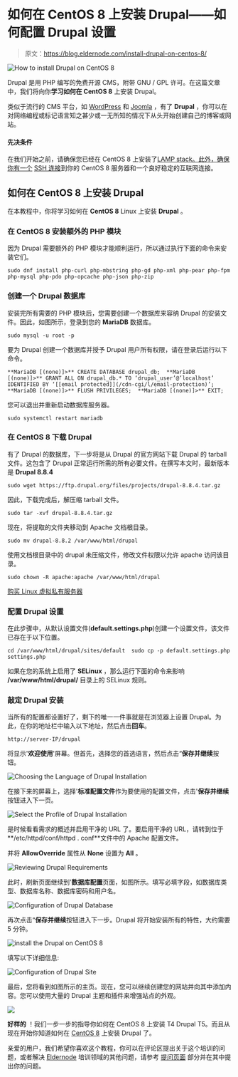 # 如何在 CentOS 8 上安装 Drupal——如何配置 Drupal 设置

> 原文：<https://blog.eldernode.com/install-drupal-on-centos-8/>

![How to install Drupal on CentOS 8](img/395909bcc4faa482b2ee7cc9bd2d06b3.png)

Drupal 是用 PHP 编写的免费开源 CMS，附带 GNU / GPL 许可。在这篇文章中，我们将向你**学习如何在 CentOS 8** 上安装 Drupal。

类似于流行的 CMS 平台，如 [WordPress](https://eldernode.com/install-wordpress-on-iis/) 和 [Joomla](https://eldernode.com/install-joomla-on-debian-10/) ，有了 **Drupal** ，你可以在对网络编程或标记语言知之甚少或一无所知的情况下从头开始创建自己的博客或网站。

#### 先决条件

在我们开始之前，请确保您已经在 CentOS 8 上安装了[LAMP stack。此外，确保你有一个](https://eldernode.com/install-lamp-stack-on-centos-8/) [SSH 连接](https://eldernode.com/ssh-connection-softwares/)到你的 CentOS 8 服务器和一个良好稳定的互联网连接。

## 如何在 CentOS 8 上安装 Drupal

在本教程中，你将学习如何在 **CentOS 8** Linux 上安装 **Drupal** 。

### 在 CentOS 8 安装额外的 PHP 模块

因为 Drupal 需要额外的 PHP 模块才能顺利运行，所以通过执行下面的命令来安装它们。

```
sudo dnf install php-curl php-mbstring php-gd php-xml php-pear php-fpm php-mysql php-pdo php-opcache php-json php-zip 
```

### 创建一个 Drupal 数据库

安装完所有需要的 PHP 模块后，您需要创建一个数据库来容纳 Drupal 的安装文件。因此，如图所示，登录到您的 **MariaDB** 数据库。

```
sudo mysql -u root -p 
```

要为 Drupal 创建一个数据库并授予 Drupal 用户所有权限，请在登录后运行以下命令。

```
**MariaDB [(none)]>** CREATE DATABASE drupal_db;  **MariaDB [(none)]>** GRANT ALL ON drupal_db.* TO ‘drupal_user’@’localhost’ IDENTIFIED BY ‘[[email protected]](/cdn-cgi/l/email-protection)’;  **MariaDB [(none)]>** FLUSH PRIVILEGES;  **MariaDB [(none)]>** EXIT;
```

您可以退出并重新启动数据库服务器。

```
sudo systemctl restart mariadb 
```

### 在 CentOS 8 下载 Drupal

有了 Drupal 的数据库，下一步将是从 Drupal 的官方网站下载 Drupal 的 tarball 文件。这包含了 Drupal 正常运行所需的所有必要文件。在撰写本文时，最新版本是 **Drupal 8.8.4**

```
sudo wget https://ftp.drupal.org/files/projects/drupal-8.8.4.tar.gz 
```

因此，下载完成后，解压缩 tarball 文件。

```
sudo tar -xvf drupal-8.8.4.tar.gz 
```

现在，将提取的文件夹移动到 Apache 文档根目录。

```
sudo mv drupal-8.8.2 /var/www/html/drupal 
```

使用文档根目录中的 drupal 未压缩文件，修改文件权限以允许 apache 访问该目录。

```
sudo chown -R apache:apache /var/www/html/drupal 
```

[购买 Linux 虚拟私有服务器](https://eldernode.com/linux-vps/)

### 配置 Drupal 设置

在此步骤中，从默认设置文件(**default.settings.php**)创建一个设置文件，该文件已存在于以下位置。

```
cd /var/www/html/drupal/sites/default  sudo cp -p default.settings.php settings.php
```

如果在您的系统上启用了 **SELinux** ，那么运行下面的命令来影响 **/var/www/html/drupal/** 目录上的 SELinux 规则。

### 敲定 Drupal 安装

当所有的配置都设置好了，剩下的唯一一件事就是在浏览器上设置 Drupal。为此，在你的地址栏中输入以下地址，然后点击**回车**。

```
http://server-IP/drupal
```

将显示'**欢迎使用**'屏幕。但首先，选择您的首选语言，然后点击“**保存并继续**按钮。

![Choosing the Language of Drupal Installation ](img/4489750685f148032081b3200956d467.png)

在接下来的屏幕上，选择'**标准配置文件**作为要使用的配置文件，点击'**保存并继续**按钮进入下一页。

![Select the Profile of Drupal Installation](img/19ae0a02b3e732dae449376e822ab838.png)

是时候看看需求的概述并启用干净的 URL 了。要启用干净的 URL，请转到位于**/etc/httpd/conf/httpd . conf**文件中的 Apache 配置文件。

并将 **AllowOverride** 属性从 **None** 设置为 **All** 。

![Reviewing Drupal Requirements](img/41449901305b01b841eaac2bb9c2f8d0.png)

此时，刷新页面继续到'**数据库配置**页面，如图所示。填写必填字段，如数据库类型、数据库名称、数据库密码和用户名。

![Configuration of Drupal Database](img/a7f92b2431ab3594fa683bcd9c03f254.png)

再次点击“**保存并继续**按钮进入下一步。Drupal 将开始安装所有的特性，大约需要 5 分钟。

![install the Drupal on CentOS 8](img/022cf78f762a23e4054476e907f86c22.png)

填写以下详细信息:

![Configuration of Drupal Site ](img/8f6a99deddad2308a01c0fe3ce372abc.png)

最后，您将看到如图所示的主页。现在，您可以继续创建您的网站并向其中添加内容。您可以使用大量的 Drupal 主题和插件来增强站点的外观。

![](img/73c19389857b2d8da27f926c45b4278b.png)

**好样的** ！我们一步一步的指导你如何在 CentOS 8 上安装 T4 Drupal T5。而且从现在开始你知道如何在 [CentOS 8](https://eldernode.com/tag/learning-centos-8/) 上安装 Drupal 了。

亲爱的用户，我们希望你喜欢这个教程，你可以在评论区提出关于这个培训的问题，或者解决 [Eldernode](https://eldernode.com/) 培训领域的其他问题，请参考 [提问页面](https://eldernode.com/ask) 部分并在其中提出你的问题。